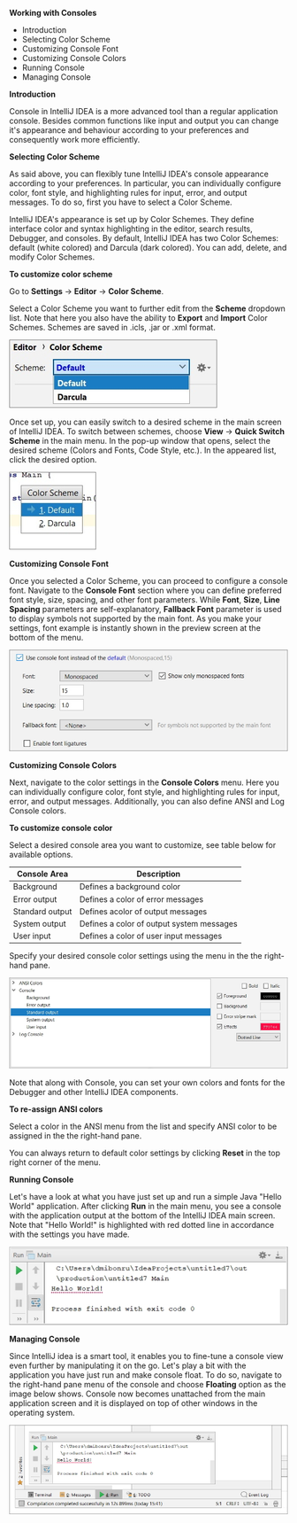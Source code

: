 **Working with Consoles**

 - Introduction
 - Selecting Color Scheme
 - Customizing Console Font 
 - Customizing Console Colors
 - Running Console
 - Managing Console
 
 **Introduction**

Console in IntelliJ IDEA is a more advanced tool than a regular application console. Besides common functions like input and output you can change it's appearance and behaviour according to your preferences and сonsequently work more efficiently.
 
 **Selecting Color Scheme**

As said above, you can flexibly tune IntelliJ IDEA's console appearance according to your preferences. In particular, you can individually configure color, font style, and highlighting rules for input, error, and output messages.  To do so, first you have to select a Color Scheme.

IntelliJ IDEA's appearance is set up by Color Schemes. They define interface color and syntax highlighting in the editor, search results, Debugger, and consoles. By default, IntelliJ IDEA has two Color Schemes: default (white colored) and Darcula (dark colored). You can add, delete, and modify Color Schemes.

**To customize color scheme**

Go to **Settings** -> **Editor** -> **Color Scheme**.

Select a Color Scheme you want to further edit from the **Scheme** dropdown list. Note that here you also have the ability to **Export** and **Import** Color Schemes. Schemes are saved in .icls, .jar or .xml format.

![enter image description here](https://github.com/DmitryBondarenko1/solid-spoon/blob/master/Scheme1.jpg)

Once set up, you can easily switch to a desired scheme in the main screen of IntelliJ IDEA. To switch between schemes, choose **View** -> **Quick Switch Scheme** in the main menu. In the pop-up window that opens, select the desired scheme (Colors and Fonts, Code Style, etc.). In the appeared list, click the desired option.

![enter image description here](https://github.com/DmitryBondarenko1/solid-spoon/blob/master/Switch1.jpg)

**Customizing Console Font** 
 
Once you selected a Color Scheme, you can proceed to configure a console font. Navigate to the **Console Font** section where you can define preferred font style, size, spacing, and other font parameters. While **Font**, **Size**, **Line Spacing** parameters are self-explanatory, **Fallback Font** parameter is used to display symbols not supported by the main font. As you make your settings, font example is instantly shown in the preview screen at the bottom of the menu.

![enter image description here](https://github.com/DmitryBondarenko1/solid-spoon/blob/master/font1.jpg)

**Customizing Console Colors** 

Next, navigate to the color settings in the **Console Colors** menu. Here you can individually configure color, font style, and highlighting rules for input, error, and output messages. Additionally, you can also define ANSI and Log Console colors.

**To customize console color**

Select a desired console area you want to customize, see table below for available options.

|Console Area|  Description|
|--|--|
| Background| Defines a background color |
| Error output | Defines a color of error messages |
| Standard output | Defines acolor of output messages  |
| System output | Defines a color of output system messages |
| User input| Defines a color of user input messages |

Specify your desired console color settings using the menu in the the right-hand pane.

![enter image description here](https://github.com/DmitryBondarenko1/solid-spoon/blob/master/ConsoleColor2.jpg)

Note that along with Console, you can set your own colors and fonts for the Debugger and other IntelliJ IDEA components.

**To re-assign ANSI colors**

Select a color in the ANSI menu from the list and specify ANSI color to be assigned in the the right-hand pane.

You can always return to default color settings by clicking **Reset** in the top right corner of the menu.

**Running Console**

Let's have a look at what you have just set up and run a simple Java "Hello World" application. After clicking **Run** in the main menu, you see a console with the application output at the bottom of the IntelliJ IDEA main screen. Note that "Hello World!" is highlighted with red dotted line in accordance with the settings you have made. 

![enter image description here](https://github.com/DmitryBondarenko1/solid-spoon/blob/master/hello2.jpg)

**Managing Console**

Since IntelliJ idea is a smart tool, it enables you to fine-tune a console view even further by manipulating it on the go. Let's play a bit with the application you have just run and make console float. To do so, navigate to the right-hand pane menu of the console and choose **Floating** option as the image below shows. Console now becomes unattached from the main application screen and it is displayed on top of other windows in the operating system. 

![enter image description here](https://github.com/DmitryBondarenko1/solid-spoon/blob/master/float2.jpg)
